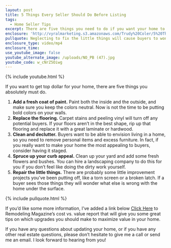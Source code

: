 ```yaml
---
layout: post
title: 5 Things Every Seller Should Do Before Listing
tags:
  - Home Seller Tips
excerpt: There are five things you need to do if you want your home to sell for top dollar. I’ll go over them today.
enclosure: 'http://vyralmarketing.s3.amazonaws.com/Trudy%20Coler/5%20Things%20Every%20Seller%20Should%20Do%20Before%20Listing.mp4'
pullquote: Neglecting to fix the little things will cause buyers to wonder what else is wrong with the home.
enclosure_type: video/mp4
enclosure_time:
use_youtube_image: false
youtube_alternate_image: /uploads/NO_PB (47).jpg
youtube_code: w_cNrZ5Oiwg
---
```



{% include youtube.html %}

If you want to get top dollar for your home, there are five things you absolutely must do.

1. **Add a fresh coat of paint.** Paint both the inside and the outside, and make sure you keep the colors neutral. Now is not the time to be putting bold colors on your walls.
2. **Replace the flooring.** Carpet stains and peeling vinyl will turn off any potential buyers. If your floors aren’t in the best shape, rip up that flooring and replace it with a great laminate or hardwood.
3. **Clean and declutter.** Buyers want to be able to envision living in a home, so you need to remove personal items and excess furniture. In fact, if you really want to make your home the most appealing to buyers, consider having it staged.
4. **Spruce up your curb appeal.** Clean up your yard and add some fresh flowers and bushes. You can hire a landscaping company to do this for you if you don’t feel like doing the dirty work yourself.
5. **Repair the little things.** There are probably some little improvement projects you’ve been putting off, like a torn screen or a broken latch. If a buyer sees those things they will wonder what else is wrong with the home under the surface.

{% include pullquote.html %}

If you’d like some more information, I’ve added a link below [Click Here](http://www.remodeling.hw.net/cost-vs-value/2017/)&nbsp;to Remodeling Magazine’s cost vs. value report that will give you some great tips on which upgrades you should make to maximize value in your home.

If you have any questions about updating your home, or if you have any other real estate questions, please don’t hesitate to give me a call or send me an email. I look forward to hearing from you!